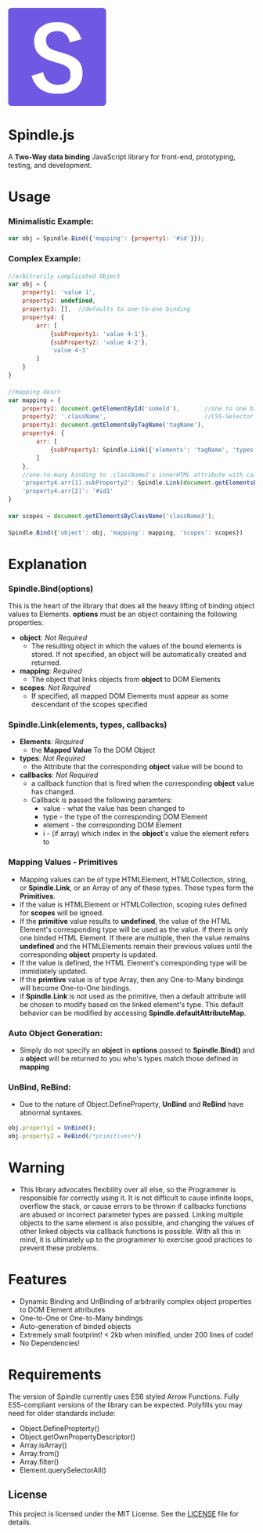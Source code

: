 ![Spindle Logo](spindle-logo.png)
# Spindle.js

A **Two-Way data binding** JavaScript library for front-end, prototyping, testing, and development.

# Usage

### Minimalistic Example:
```javascript
var obj = Spindle.Bind({'mapping': {property1: '#id'}});
```

### Complex Example:
```javascript
//arbitrarily complicated Object
var obj = {
	property1: 'value 1',	
	property2: undefined,
	property3: [],	//defaults to one-to-one binding
	property4: {
		arr: [
			{subProperty1: 'value 4-1'},
			{subProperty2: 'value 4-2'},
			'value 4-3'
		]
	}
}

//mapping descr
var mapping = {		
	property1: document.getElementById('someId'),		//one to one binding
	property2: '.className',							//CSS-Selector
	property3: document.getElementsByTagName('tagName'),
	property4: {
		arr: [
			{subProperty1: Spindle.Link({'elements': 'tagName', 'types': 'innerHTML', 'callbacks': (v)=>{console.log(v);}})}
		]
	},
	//one-to-many binding to .className2's innerHTML attribute with callback function on any value change
	'property4.arr[1].subProperty2': Spindle.Link(document.getElementsByClassName('className2'), 'innerHTML', (v)=>{console.log(v)}),
	'property4.arr[2]': '#id1'
}

var scopes = document.getElementsByClassName('className3');

Spindle.Bind({'object': obj, 'mapping': mapping, 'scopes': scopes}) 
```
# Explanation
### Spindle.Bind(options)
This is the heart of the library that does all the heavy lifting of binding object values to Elements.
**options** must be an object containing the following properties:
- **object**:	*Not Required*
	- The resulting object in which the values of the bound elements is stored. If not specified, an object will be automatically created and returned.
- **mapping**:	*Required*
	- The object that links objects from **object** to DOM Elements
- **scopes**: *Not Required*
	- If specified, all mapped DOM Elements must appear as some descendant of the scopes specified

### Spindle.Link(elements, types, callbacks)
- **Elements**: *Required*
	- the **Mapped Value** To the DOM Object
- **types**: *Not Required*
	- the Attribute that the corresponding **object** value will be bound to
- **callbacks**: *Not Required*
	- a callback function that is fired when the corresponding **object** value has changed.
	- Callback is passed the following paramters:
		- value - what the value has been changed to
		- type - the type of the corresponding DOM Element
		- element - the corresponding DOM Element
		- i - (if array) which index in the **object**'s value the element refers to

### Mapping Values - Primitives
- Mapping values can be of type HTMLElement, HTMLCollection, string, or **Spindle.Link**, or an Array of any of these types. These types form the **Primitives**.
- if the value is HTMLElement or HTMLCollection, scoping rules defined for **scopes** will be ignoed.
- If the **primitive** value results to **undefined**, the value of the HTML Element's corresponding type will be used as the value. if there is only one binded HTML Element. If there are multiple, then the value remains **undefined** and the HTMLElements remain their previous values until the corresponding **object** property is updated. 
- If the value is defined, the HTML Element's corresponding type will be immidiately updated. 
- If the **primtive** value is of type Array, then any One-to-Many bindings will become One-to-One bindings.
- if **Spindle.Link** is not used as the primitive, then a default attribute will be chosen to modify based on the linked element's type. This default behavior can be modified by accessing **Spindle.defaultAttributeMap**. 


### Auto Object Generation:
- Simply do not specify an **object** in **options** passed to **Spindle.Bind()** and a **object** will be returned to you who's types match those defined in **mapping**

### UnBind, ReBind:
 - Due to the nature of Object.DefineProperty, **UnBind** and **ReBind** have abnormal syntaxes.
```javascript
obj.property1 = UnBind();
obj.property2 = ReBind(/*primitives*/)
```
# Warning
 - This library advocates flexibility over all else, so the Programmer is responsible for correctly using it. It is not difficult to cause infinite loops, overflow the stack, or cause errors to be thrown if callbacks functions are abused or incorrect parameter types are passed. Linking multiple objects to the same element is also possible, and changing the values of other linked objects via callback functions is possible. With all this in mind, it is ultimately up to the programmer to exercise good practices to prevent these problems.

# Features
- Dynamic Binding and UnBinding of arbitrarily complex object properties to DOM Element attributes
- One-to-One or One-to-Many bindings
- Auto-generation of binded objects
- Extremely small footprint!  < 2kb when minified, under 200 lines of code!
- No Dependencies!

# Requirements
The version of Spindle currently uses ES6 styled Arrow Functions. Fully ES5-compliant versions of the library can be expected. Polyfills you may need for older standards include:
- Object.DefinePropterty()
- Object.getOwnPropertyDescriptor()
- Array.isArray()
- Array.from()
- Array.filter()
- Element.querySelectorAll()

## License
This project is licensed under the MIT License. See the [LICENSE](LICENSE) file for details.
